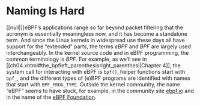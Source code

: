 # Naming Is Hard

[[null|]]eBPF’s applications range so far beyond packet filtering that the acronym is essentially meaningless now, and it has become a standalone term. And since the Linux kernels in widespread use these days all have support for the “extended” parts, the terms _eBPF_ and _BPF_ are largely used interchangeably. In the kernel source code and in eBPF programming, the common terminology is _BPF_. For example, as we’ll see in [[ch04.xhtml#the_bpfleft_parenthesisright_parenthesi|Chapter 4]], the system call for interacting with eBPF is `bpf()`, helper functions start with `bpf_`, and the different types of (e)BPF programs are identified with names that start with `BPF_PROG_TYPE`. Outside the kernel community, the name “eBPF” seems to have stuck, for example, in the community site [ebpf.io](https://ebpf.io) and in the name of the [eBPF Foundation](http://ebpf.foundation).